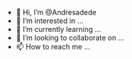 - 👋 Hi, I’m @Andresadede
- 👀 I’m interested in ...
- 🌱 I’m currently learning ...
- 💞️ I’m looking to collaborate on ...
- 📫 How to reach me ...

<!---
Andresadede/Andresadede is a ✨ special ✨ repository because its `README.md` (this file) appears on your GitHub profile.
You can click the Preview link to take a look at your changes.
--->
